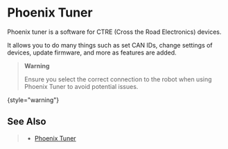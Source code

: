 # Phoenix Tuner

Phoenix tuner is a software for CTRE (Cross the Road Electronics) devices. 

It allows you to do many things such as set CAN IDs, change settings of devices, update firmware, and more as features are added. 

> **Warning**
>
> Ensure you select the correct connection to the robot when using Phoenix Tuner to avoid potential issues.
>
{style="warning"}

## See Also
> - [Phoenix Tuner](https://v6.docs.ctr-electronics.com/en/stable/docs/tuner/index.html)